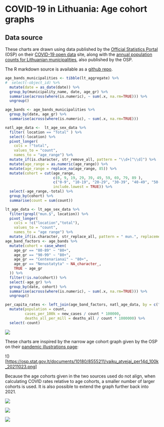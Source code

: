 
# COVID-19 in Lithuania: Age cohort graphs

## Data source

These charts are drawn using data published by the [Official Statistics
Portal](https://osp.stat.gov.lt/pradinis) (OSP) on their [COVID-19 open
data](https://experience.arcgis.com/experience/cab84dcfe0464c2a8050a78f817924ca/page/page_5/)
site, along with the [annual population counts for Lithuanian
municipalities](https://osp.stat.gov.lt/en_GB/gyventojai1), also
published by the OSP.

The R markdown source is available as a [github
repo](https://github.com/RichardMN/lt_covid_calcs).

``` r
age_bands_municipalities <- tibble(lt_aggregate) %>%
#  select(-object_id) %>%
  mutate(date = as_date(date)) %>%
  group_by(municipality_name, date, age_gr) %>%
  summarise(across(where(is.numeric), ~ sum(.x, na.rm=TRUE))) %>%
  ungroup()

age_bands <- age_bands_municipalities %>%
  group_by(date, age_gr) %>%
  summarise(across(where(is.numeric), ~ sum(.x, na.rm=TRUE)))

natl_age_data <-  lt_age_sex_data %>%
  filter( location == "Total" ) %>%
  select(-location) %>%
  pivot_longer(
    cols = !"total",
    values_to = "count",
    names_to = "age_range") %>%
  mutate_if(is.character, str_remove_all, pattern = "\\d+[^\\d]") %>%
  mutate(age_range = as.numeric(age_range)) %>%
  mutate(age_range = replace_na(age_range, 85)) %>%
  mutate(cohort = cut(age_range,
                      c(0, 9, 19, 29, 39, 49, 59, 69, 79, 89 ),
                      c("0-9", "10-19", "20-29", "30-39", "40-49", "50-59", "60-69", "70-79", "80+"),
                      include.lowest = TRUE)) %>%
  select(-age_range,-total) %>%
  group_by(cohort) %>%
  summarise(count = sum(count))

lt_age_data <- lt_age_sex_data %>%
  filter(grepl("mun.$", location)) %>%
  pivot_longer(
    cols = !c("location","total"),
    values_to = "count",
    names_to = "age range") %>%
  mutate_if(is.character, str_replace_all, pattern = " mun.", replacement = "")
age_band_factors <- age_bands %>%
  mutate(cohort = case_when(
    age_gr == "80-89" ~ "80+",
    age_gr == "90-99" ~ "80+",
    age_gr == "Centenarianai" ~ "80+",
    age_gr == "Nenustatyta" ~ NA_character_,
    TRUE ~ age_gr
  )) %>%
  filter(!is.na(cohort)) %>%
  select(-age_gr) %>%
  group_by(date, cohort) %>%
  summarise(across(where(is.numeric), ~ sum(.x, na.rm=TRUE))) %>%
  ungroup()

per_capita_rates <- left_join(age_band_factors, natl_age_data, by = c("cohort")) %>%
  mutate(population = count,
         cases_per_100k = new_cases / count * 100000,
         deaths_all_per_mill = deaths_all / count * 1000000) %>%
  select(-count)
```

![](/lt_covid_calcs/images/age_band_graphs-1.png)<!-- -->

These charts are inspired by the narrow age cohort graph given by the
OSP on their [pandemic illustrations
page](https://osp.stat.gov.lt/pandemijos-iliustracijos):

\!()\[<https://osp.stat.gov.lt/documents/10180/8555211/vaiku_atvejai_per14d_100k_20211023.png>\]

Because the age cohorts given in the two sources used do not align, when
calculating COVID rates relative to age cohorts, a smaller number of
larger cohorts is used. It is also possible to extend the graph further
back into 2021.

![](/lt_covid_calcs/images/cohort_prevalance_cases_cumulative-1.png)<!-- -->

![](/lt_covid_calcs/images/cohort_prevalance_cases_mean-1.png)<!-- -->

![](/lt_covid_calcs/images/cohort_prevalance_deaths_mean-1.png)<!-- -->
